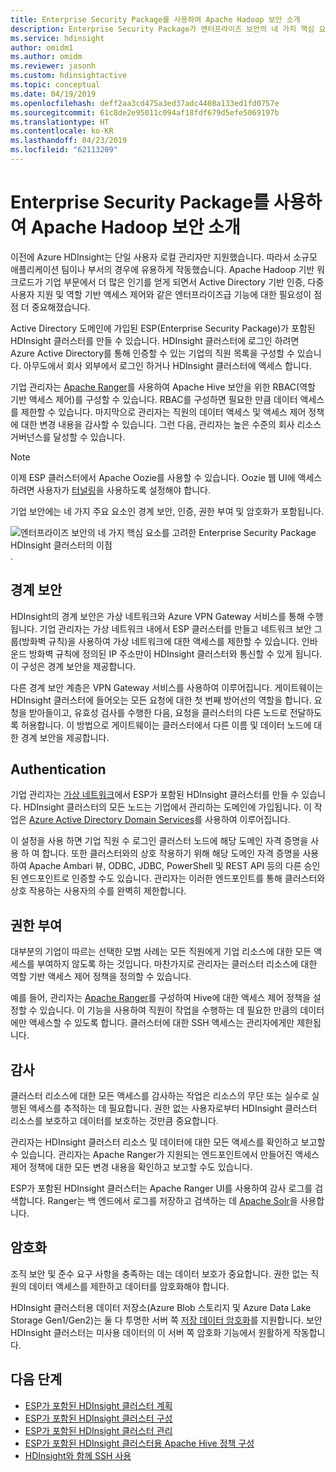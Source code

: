 ```yaml
---
title: Enterprise Security Package를 사용하여 Apache Hadoop 보안 소개
description: Enterprise Security Package가 엔터프라이즈 보안의 네 가지 핵심 요소를 지원하는 방법을 알아봅니다.
ms.service: hdinsight
author: omidm1
ms.author: omidm
ms.reviewer: jasonh
ms.custom: hdinsightactive
ms.topic: conceptual
ms.date: 04/19/2019
ms.openlocfilehash: deff2aa3cd475a3ed37adc4408a133ed1fd0757e
ms.sourcegitcommit: 61c8de2e95011c094af18fdf679d5efe5069197b
ms.translationtype: HT
ms.contentlocale: ko-KR
ms.lasthandoff: 04/23/2019
ms.locfileid: "62113209"
---
```

# <a name="an-introduction-to-apache-hadoop-security-with-enterprise-security-package"></a>Enterprise Security Package를 사용하여 Apache Hadoop 보안 소개

이전에 Azure HDInsight는 단일 사용자 로컬 관리자만 지원했습니다. 따라서 소규모 애플리케이션 팀이나 부서의 경우에 유용하게 작동했습니다. Apache Hadoop 기반 워크로드가 기업 부문에서 더 많은 인기를 얻게 되면서 Active Directory 기반 인증, 다중 사용자 지원 및 역할 기반 액세스 제어와 같은 엔터프라이즈급 기능에 대한 필요성이 점점 더 중요해졌습니다. 

Active Directory 도메인에 가입된 ESP(Enterprise Security Package)가 포함된 HDInsight 클러스터를 만들 수 있습니다. HDInsight 클러스터에 로그인 하려면 Azure Active Directory를 통해 인증할 수 있는 기업의 직원 목록을 구성할 수 있습니다. 아무도에서 회사 외부에서 로그인 하거나 HDInsight 클러스터에 액세스 합니다. 

기업 관리자는 [Apache Ranger](https://hortonworks.com/apache/ranger/)를 사용하여 Apache Hive 보안을 위한 RBAC(역할 기반 액세스 제어)를 구성할 수 있습니다. RBAC를 구성하면 필요한 만큼 데이터 액세스를 제한할 수 있습니다. 마지막으로 관리자는 직원의 데이터 액세스 및 액세스 제어 정책에 대한 변경 내용을 감사할 수 있습니다. 그런 다음, 관리자는 높은 수준의 회사 리소스 거버넌스를 달성할 수 있습니다.

> [!NOTE]  
> 이제 ESP 클러스터에서 Apache Oozie를 사용할 수 있습니다. Oozie 웹 UI에 액세스하려면 사용자가 [터널링](../hdinsight-linux-ambari-ssh-tunnel.md)을 사용하도록 설정해야 합니다.

기업 보안에는 네 가지 주요 요소인 경계 보안, 인증, 권한 부여 및 암호화가 포함됩니다.

![엔터프라이즈 보안의 네 가지 핵심 요소를 고려한 Enterprise Security Package HDInsight 클러스터의 이점](./media/apache-domain-joined-introduction/hdinsight-domain-joined-four-pillars.png).

## <a name="perimeter-security"></a>경계 보안
HDInsight의 경계 보안은 가상 네트워크와 Azure VPN Gateway 서비스를 통해 수행됩니다. 기업 관리자는 가상 네트워크 내에서 ESP 클러스터를 만들고 네트워크 보안 그룹(방화벽 규칙)을 사용하여 가상 네트워크에 대한 액세스를 제한할 수 있습니다. 인바운드 방화벽 규칙에 정의된 IP 주소만이 HDInsight 클러스터와 통신할 수 있게 됩니다. 이 구성은 경계 보안을 제공합니다.

다른 경계 보안 계층은 VPN Gateway 서비스를 사용하여 이루어집니다. 게이트웨이는 HDInsight 클러스터에 들어오는 모든 요청에 대한 첫 번째 방어선의 역할을 합니다. 요청을 받아들이고, 유효성 검사를 수행한 다음, 요청을 클러스터의 다른 노드로 전달하도록 허용합니다. 이 방법으로 게이트웨이는 클러스터에서 다른 이름 및 데이터 노드에 대한 경계 보안을 제공합니다.

## <a name="authentication"></a>Authentication
기업 관리자는 [가상 네트워크](https://azure.microsoft.com/services/virtual-network/)에서 ESP가 포함된 HDInsight 클러스터를 만들 수 있습니다. HDInsight 클러스터의 모든 노드는 기업에서 관리하는 도메인에 가입됩니다. 이 작업은 [Azure Active Directory Domain Services](../../active-directory-domain-services/active-directory-ds-overview.md)를 사용하여 이루어집니다. 

이 설정을 사용 하면 기업 직원 수 로그인 클러스터 노드에 해당 도메인 자격 증명을 사용 하 여 합니다. 또한 클러스터와의 상호 작용하기 위해 해당 도메인 자격 증명을 사용하여 Apache Ambari 뷰, ODBC, JDBC, PowerShell 및 REST API 등의 다른 승인된 엔드포인트로 인증할 수도 있습니다. 관리자는 이러한 엔드포인트를 통해 클러스터와 상호 작용하는 사용자의 수를 완벽히 제한합니다.

## <a name="authorization"></a>권한 부여
대부분의 기업이 따르는 선택한 모범 사례는 모든 직원에게 기업 리소스에 대한 모든 액세스를 부여하지 않도록 하는 것입니다. 마찬가지로 관리자는 클러스터 리소스에 대한 역할 기반 액세스 제어 정책을 정의할 수 있습니다. 

예를 들어, 관리자는 [Apache Ranger](https://hortonworks.com/apache/ranger/)를 구성하여 Hive에 대한 액세스 제어 정책을 설정할 수 있습니다. 이 기능을 사용하여 직원이 작업을 수행하는 데 필요한 만큼의 데이터에만 액세스할 수 있도록 합니다. 클러스터에 대한 SSH 액세스는 관리자에게만 제한됩니다.

## <a name="auditing"></a>감사
클러스터 리소스에 대한 모든 액세스를 감사하는 작업은 리소스의 무단 또는 실수로 실행된 액세스를 추적하는 데 필요합니다. 권한 없는 사용자로부터 HDInsight 클러스터 리소스를 보호하고 데이터를 보호하는 것만큼 중요합니다. 

관리자는 HDInsight 클러스터 리소스 및 데이터에 대한 모든 액세스를 확인하고 보고할 수 있습니다. 관리자는 Apache Ranger가 지원되는 엔드포인트에서 만들어진 액세스 제어 정책에 대한 모든 변경 내용을 확인하고 보고할 수도 있습니다. 

ESP가 포함된 HDInsight 클러스터는 Apache Ranger UI를 사용하여 감사 로그를 검색합니다. Ranger는 백 엔드에서 로그를 저장하고 검색하는 데 [Apache Solr](https://hortonworks.com/apache/solr/)을 사용합니다.

## <a name="encryption"></a>암호화
조직 보안 및 준수 요구 사항을 충족하는 데는 데이터 보호가 중요합니다. 권한 없는 직원의 데이터 액세스를 제한하고 데이터를 암호화해야 합니다. 

HDInsight 클러스터용 데이터 저장소(Azure Blob 스토리지 및 Azure Data Lake Storage Gen1/Gen2)는 둘 다 투명한 서버 쪽 [저장 데이터 암호화](../../storage/common/storage-service-encryption.md)를 지원합니다. 보안 HDInsight 클러스터는 미사용 데이터의 이 서버 쪽 암호화 기능에서 원활하게 작동합니다.

## <a name="next-steps"></a>다음 단계

* [ESP가 포함된 HDInsight 클러스터 계획](apache-domain-joined-architecture.md)
* [ESP가 포함된 HDInsight 클러스터 구성](apache-domain-joined-configure.md)
* [ESP가 포함된 HDInsight 클러스터 관리](apache-domain-joined-manage.md)
* [ESP가 포함된 HDInsight 클러스터용 Apache Hive 정책 구성](apache-domain-joined-run-hive.md)
* [HDInsight와 함께 SSH 사용](../hdinsight-hadoop-linux-use-ssh-unix.md#domainjoined)

